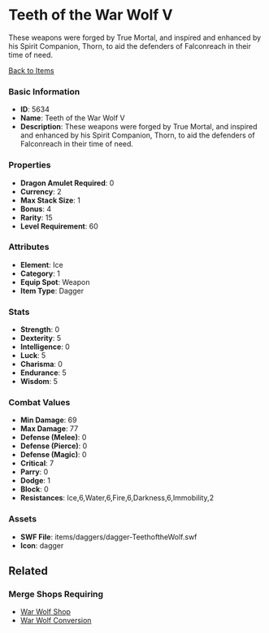 # Teeth of the War Wolf V

These weapons were forged by True Mortal, and inspired and enhanced by his Spirit Companion, Thorn, to aid the defenders of Falconreach in their time of need.

[Back to Items](../items.md)

### Basic Information

- **ID**: 5634
- **Name**: Teeth of the War Wolf V
- **Description**: These weapons were forged by True Mortal, and inspired and enhanced by his Spirit Companion, Thorn, to aid the defenders of Falconreach in their time of need.

### Properties

- **Dragon Amulet Required**: 0
- **Currency**: 2
- **Max Stack Size**: 1
- **Bonus**: 4
- **Rarity**: 15
- **Level Requirement**: 60

### Attributes

- **Element**: Ice
- **Category**: 1
- **Equip Spot**: Weapon
- **Item Type**: Dagger

### Stats

- **Strength**: 0
- **Dexterity**: 5
- **Intelligence**: 0
- **Luck**: 5
- **Charisma**: 0
- **Endurance**: 5
- **Wisdom**: 5

### Combat Values

- **Min Damage**: 69
- **Max Damage**: 77
- **Defense (Melee)**: 0
- **Defense (Pierce)**: 0
- **Defense (Magic)**: 0
- **Critical**: 7
- **Parry**: 0
- **Dodge**: 1
- **Block**: 0
- **Resistances**: Ice,6,Water,6,Fire,6,Darkness,6,Immobility,2

### Assets

- **SWF File**: items/daggers/dagger-TeethoftheWolf.swf
- **Icon**: dagger

## Related

### Merge Shops Requiring

- [War Wolf Shop](../merge-shops/86-war-wolf-shop.md)
- [War Wolf Conversion](../merge-shops/87-war-wolf-conversion.md)

